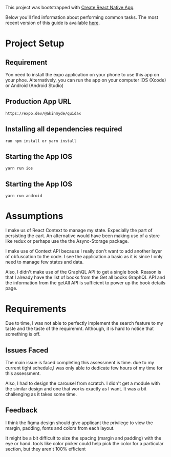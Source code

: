 This project was bootstrapped with [Create React Native App](https://github.com/react-community/create-react-native-app).

Below you'll find information about performing common tasks. The most recent version of this guide is available [here](https://github.com/react-community/create-react-native-app/blob/master/react-native-scripts/template/README.md).


# Project Setup

## Requirement
Yon need to install the expo application on your phone to use this app on your phoe.
Alternatively, you can run the app on your computer IOS (Xcode) or Android (Android Studio)

## Production App URL
```
https://expo.dev/@akinmyde/quidax
```
## Installing all dependencies required
```
run npm install or yarn install
```

## Starting the App IOS
```
yarn run ios
```

## Starting the App IOS
```
yarn run android
```

# Assumptions
I make us of React Context to manage my state. Expecially the part of persisting the cart. An alternative would have been making use of a store like redux or perhaps use the the Async-Storage package.

I make use of Context API because I really don't want to add another layer of obfuscation to the code. I see the application a basic as it is since I only need to manage few states and data.

Also, I didn't make use of the GraphQL API to get a single book. Reason is that I already have the list of books from the Get all books GraphQL API and the information from the getAll API is sufficient to power up the book details page.

# Requirements
Due to time, I was not able to perfectly implement the search feature to my taste and the taste of the requiremnt. Although, it is hard to notice that something is off.

## Issues Faced
The main issue is faced completing this assessment is time. due to my current tight schedule,I was only able to dedicate few hours of my time for this assessment.

Also, I had to design the carousel from scratch. I didn't get a module with the similar design and one that works exactly as I want. It was a bit challenging as it takes some time.

## Feedback
I think the figma design should give applicant the privilege to view the margin, padding, fonts and colors from each layout.

It might be a bit difficult to size the spacing (margin and padding) with the eye or hand. tools like color picker could help pick the color for a particular section, but they aren't 100% efficient